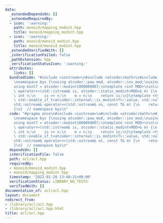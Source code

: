 ```yaml
---
data:
  _extendedDependsOn: []
  _extendedRequiredBy:
  - icon: ':warning:'
    path: monoid/mapping_modint.hpp
    title: monoid/mapping_modint.hpp
  - icon: ':warning:'
    path: monoid/monoid_modint.hpp
    title: monoid/monoid_modint.hpp
  _extendedVerifiedWith: []
  _isVerificationFailed: false
  _pathExtension: hpp
  _verificationStatusIcon: ':warning:'
  attributes:
    links: []
  bundledCode: "#include <iostream>\n#include <atcoder/math>\n#include <atcoder/modint>\n\
    \nnamespace bys {\nusing atcoder::pow_mod, atcoder::inv_mod;\nusing mint = atcoder::modint998244353;\n\
    using mint7 = atcoder::modint1000000007;\ntemplate <int MOD>\ninline std::istream&\
    \ operator>>(std::istream& is, atcoder::static_modint<MOD>& m) {\n    long long\
    \ int n;\n    is >> n;\n    m = n;\n    return is;\n}\ntemplate <typename T, typename\
    \ std::enable_if_t<atcoder::internal::is_modint<T>::value, std::nullptr_t> = nullptr>\n\
    std::ostream& operator<<(std::ostream& os, const T& m) {\n    return os << m.val();\n\
    }\n}  // namespace bys\n"
  code: "#pragma once\n#include <iostream>\n#include <atcoder/math>\n#include <atcoder/modint>\n\
    \nnamespace bys {\nusing atcoder::pow_mod, atcoder::inv_mod;\nusing mint = atcoder::modint998244353;\n\
    using mint7 = atcoder::modint1000000007;\ntemplate <int MOD>\ninline std::istream&\
    \ operator>>(std::istream& is, atcoder::static_modint<MOD>& m) {\n    long long\
    \ int n;\n    is >> n;\n    m = n;\n    return is;\n}\ntemplate <typename T, typename\
    \ std::enable_if_t<atcoder::internal::is_modint<T>::value, std::nullptr_t> = nullptr>\n\
    std::ostream& operator<<(std::ostream& os, const T& m) {\n    return os << m.val();\n\
    }\n}  // namespace bys\n"
  dependsOn: []
  isVerificationFile: false
  path: acl/acl.hpp
  requiredBy:
  - monoid/monoid_modint.hpp
  - monoid/mapping_modint.hpp
  timestamp: '2022-01-20 13:40:31+09:00'
  verificationStatus: LIBRARY_NO_TESTS
  verifiedWith: []
documentation_of: acl/acl.hpp
layout: document
redirect_from:
- /library/acl/acl.hpp
- /library/acl/acl.hpp.html
title: acl/acl.hpp
---
```

